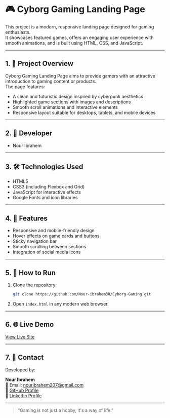 # 🎮 Cyborg Gaming Landing Page

This project is a modern, responsive landing page designed for gaming enthusiasts.  
It showcases featured games, offers an engaging user experience with smooth animations, and is built using HTML, CSS, and JavaScript.

---

## 1. 📝 Project Overview

Cyborg Gaming Landing Page aims to provide gamers with an attractive introduction to gaming content or products.  
The page features:

- A clean and futuristic design inspired by cyberpunk aesthetics  
- Highlighted game sections with images and descriptions  
- Smooth scroll animations and interactive elements  
- Responsive layout suitable for desktops, tablets, and mobile devices  

---

## 2. 👤 Developer

- Nour Ibrahem 

---

## 3. 🛠️ Technologies Used

- HTML5  
- CSS3 (including Flexbox and Grid)  
- JavaScript for interactive effects  
- Google Fonts and icon libraries  

---

## 4. 🎨 Features

- Responsive and mobile-friendly design  
- Hover effects on game cards and buttons  
- Sticky navigation bar  
- Smooth scrolling between sections  
- Integration of social media icons  

---

## 5. 🚀 How to Run

1. Clone the repository:  
   ```bash
   git clone https://github.com/Nour-ibrahem30/Cyborg-Gaming.git
   ```

2. Open `index.html` in any modern web browser.

---

## 6. 🌐 Live Demo

[View Live Site](https://nour-ibrahem30.github.io/Cyborg-Gaming/)

---

## 7. 📧 Contact

Developed by:

**Nour Ibrahem**  
📧 Email: nouribrahem207@gmail.com  
🔗 [GitHub Profile](https://github.com/Nour-ibrahem30)  
🔗 [LinkedIn Profile](https://www.linkedin.com/in/nour-ibrahem-499172346)

---

> “Gaming is not just a hobby, it's a way of life.”
